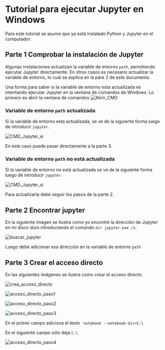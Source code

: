 # Tutorial para ejecutar Jupyter en Windows

Para este tutorial se asume que ya está instalado Python y Jupyter en el computador.

## Parte 1 Comprobar la instalación de Jupyter
Algunas instalaciones actualizan la variable de entorno `path`, permitiendo ejecutar Jupyter directamente. En otros casos es necesario actualizar la variable de entorno, lo cual se explica en la pare 2 de este documento.

Una forma para saber si la variable de entorno esta actualizada es intentando ejecutar Jupyter en la ventana de comandos de Windows. Lo primero es abrir la ventana de comandos
 ![Abrir_CMD](https://github.com/GerardoMunoz/Ejecutar_Jupyter_Windows/raw/main/Abrir_CMD.png)

### Variable de entorno `path` actualizada 
Si la variable de entorno esta actualizada, se ve de la siguiente forma luego de introducir `jupyter`.

![CMD_Jupyter_si](https://github.com/GerardoMunoz/Ejecutar_Jupyter_Windows/raw/main/CMD_Jupyter_si.png)

En este caso puede pasar directamente a la parte 3.


### Variable de entorno `path` no está actualizada 
Si la variable de entorno no está actualizada se ve de la siguiente forma luego de introducir `jupyter`.

![CMD_Jupyter_si](https://github.com/GerardoMunoz/Ejecutar_Jupyter_Windows/raw/main/CMD_Jupyter_si.png)

Para actualizarla debe seguir los pasos de la parte 2.

## Parte 2 Encontrar jupyter
En la siguiente imagen se ilustra como yo encontré la dirección de Jupyter en mi disco duro introduciendo el comando `dir jupyter.exe /s`.

![buscar_jupyter](https://github.com/GerardoMunoz/Ejecutar_Jupyter_Windows/raw/main/buscar_jupyter.png)

Luego debe adicionar esa dirección en la variable de entorno `path`

## Parte 3 Crear el acceso directo

En las siguientes imágenes se ilustra como crear el acceso directo.

![crea_acceso_directo](https://github.com/GerardoMunoz/Ejecutar_Jupyter_Windows/raw/main/crea_acceso_directo.png)

![acceso_directo_paso1](https://github.com/GerardoMunoz/Ejecutar_Jupyter_Windows/raw/main/acceso_directo_paso1.png)

![acceso_directo_paso2](https://github.com/GerardoMunoz/Ejecutar_Jupyter_Windows/raw/main/acceso_directo_paso2.png)

![acceso_directo_paso3](https://github.com/GerardoMunoz/Ejecutar_Jupyter_Windows/raw/main/acceso_directo_paso3.png)

En el primer campo adiciona el texto ` notebook --notebook-dir=C:\`

En el siguiente campo sólo deja `C:\`

![acceso_directo_paso4](https://github.com/GerardoMunoz/Ejecutar_Jupyter_Windows/raw/main/acceso_directo_paso4.png)
